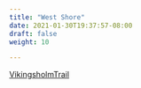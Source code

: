 ```yaml
---
title: "West Shore"
date: 2021-01-30T19:37:57-08:00
draft: false
weight: 10

---
```


<a target="_blank" href="/xmeyers/maps/VikingsholmTrail.pdf">VikingsholmTrail</a> 

